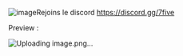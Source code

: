 ![image](https://github.com/user-attachments/assets/4aa2ab28-9650-43aa-9995-8ab229666f29)Rejoins le discord https://discord.gg/7five

Preview : 

![Uploading image.png…]()




